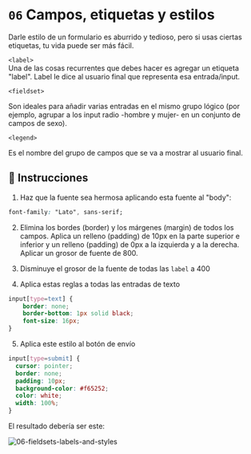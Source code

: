 # `06` Campos, etiquetas y estilos

Darle estilo de un formulario es aburrido y tedioso, pero si usas ciertas etiquetas, tu vida puede ser más fácil. 

`<label>`  
Una de las cosas recurrentes que debes hacer es agregar un etiqueta "label". Label le dice al usuario final que representa esa entrada/input.

`<fieldset>` 

Son ideales para añadir varias entradas en el mismo grupo lógico (por ejemplo, agrupar a los input radio -hombre y mujer- en un conjunto de campos de sexo).

`<legend>`  

Es el nombre del grupo de campos que se va a mostrar al usuario final.

## 📝 Instrucciones

1. Haz que la fuente sea hermosa aplicando esta fuente al "body":

```css
font-family: "Lato", sans-serif;
```

2. Elimina los bordes (border) y los márgenes (margin) de todos los campos. Aplica un relleno (padding) de 10px en la parte superior e inferior y un relleno (padding) de 0px a la izquierda y a la derecha. Aplicar un grosor de fuente de 800.

3. Disminuye el grosor de la fuente de todas las `label` a 400

4. Aplica estas reglas a todas las entradas de texto

```css
input[type=text] {
	border: none;
	border-bottom: 1px solid black;
	font-size: 16px;
}
```

5. Aplica este estilo al botón de envío

```css
input[type=submit] {
  cursor: pointer;
  border: none;
  padding: 10px;
  background-color: #f65252;
  color: white;
  width: 100%;
}
```

El resultado debería ser este:

![06-fieldsets-labels-and-styles](https://github.com/4GeeksAcademy/form-exercises/blob/master/.breathecode/assets/NGmLdal.png?raw=true)